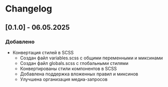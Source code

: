 # Changelog

## [0.1.0] - 06.05.2025

### Добавлено

- Конвертация стилей в SCSS
    - Создан файл variables.scss с общими переменными и миксинами
    - Создан файл globals.scss с глобальными стилями
    - Конвертированы стили компонентов в SCSS
    - Добавлена поддержка вложенных правил и миксинов
    - Улучшена организация медиа-запросов
